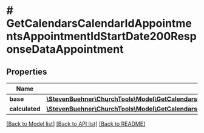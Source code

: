 # # GetCalendarsCalendarIdAppointmentsAppointmentIdStartDate200ResponseDataAppointment

## Properties

Name | Type | Description | Notes
------------ | ------------- | ------------- | -------------
**base** | [**\StevenBuehner\ChurchTools\Model\GetCalendarsCalendarIdAppointmentsAppointmentIdStartDate200ResponseDataAppointmentBase**](GetCalendarsCalendarIdAppointmentsAppointmentIdStartDate200ResponseDataAppointmentBase.md) |  |
**calculated** | [**\StevenBuehner\ChurchTools\Model\GetCalendarsCalendarIdAppointmentsAppointmentIdStartDate200ResponseDataAppointmentCalculated**](GetCalendarsCalendarIdAppointmentsAppointmentIdStartDate200ResponseDataAppointmentCalculated.md) |  |

[[Back to Model list]](../../README.md#models) [[Back to API list]](../../README.md#endpoints) [[Back to README]](../../README.md)

